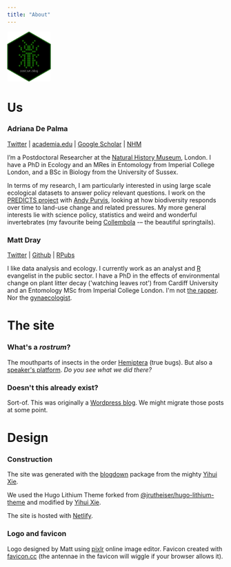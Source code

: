 ```yaml
---
title: "About"
---
```


<img src="https://raw.githubusercontent.com/matt-dray/stickers/master/output/rostrum_hex.png" alt="Hexagonal sticker with the Rostrum logo on it" width="20%">

# Us

### Adriana De Palma

[Twitter](https://twitter.com/adpalma) | [academia.edu]((https://nhm.academia.edu/AdrianaDePalma)) | [Google Scholar](https://scholar.google.co.uk/citations?user=DhrCDz8AAAAJ&hl=en&oi=ao) | [NHM](http://www.nhm.ac.uk/our-science/departments-and-staff/staff-directory/adriana-de%20palma.html)

I’m a Postdoctoral Researcher at the [Natural History Museum](http://www.nhm.ac.uk/), London. I have a PhD in Ecology and an MRes in Entomology from Imperial College London, and a BSc in Biology from the University of Sussex.

In terms of my research, I am particularly interested in using large scale ecological datasets to answer policy relevant questions. I work on the [PREDICTS project](http://www.predicts.org.uk/) with [Andy Purvis](http://www.nhm.ac.uk/our-science/departments-and-staff/staff-directory/andy-purvis.html), looking at how biodiversity responds over time to land-use change and related pressures. My more general interests lie with science policy, statistics and weird and wonderful invertebrates (my favourite being [Collembola](https://en.wikipedia.org/wiki/Springtail) -– the beautiful springtails).

### Matt Dray

[Twitter](https://twitter.com/mattdray) | [Github](https://github.com/matt-dray) | [RPubs](https://rpubs.com/mattdray)

I like data analysis and ecology. I currently work as an analyst and [R](https://www.r-project.org/) evangelist in the public sector. I have a PhD in the effects of environmental change on plant litter decay ('watching leaves rot') from Cardiff University and an Entomology MSc from Imperial College London. I'm not [the rapper](https://www.drdre.com/). Nor the [gynaecologist](http://www.bbc.co.uk/news/entertainment-arts-44043205).

# The site

### What's a *rostrum*?

The mouthparts of insects in the order [Hemiptera](https://en.wikipedia.org/wiki/Hemiptera) (true bugs). But also a [speaker's platform](https://en.wikipedia.org/wiki/Rostra). *Do you see what we did there?*

### Doesn't this already exist?

Sort-of. This was originally a [Wordpress blog](https://therostrumblog.wordpress.com/). We might migrate those posts at some point.

# Design

### Construction

The site was generated with the [blogdown](https://bookdown.org/yihui/blogdown/) package from the mighty [Yihui Xie](https://yihui.name/en/).

We used the Hugo Lithium Theme forked from [@jrutheiser/hugo-lithium-theme](https://github.com/jrutheiser/hugo-lithium-theme) and modified by [Yihui Xie](https://github.com/yihui/hugo-lithium-theme).

The site is hosted with [Netlify](https://www.netlify.com/).

### Logo and favicon

Logo designed by Matt using [pixlr](https://pixlr.com) online image editor. Favicon created with [favicon.cc](https://www.favicon.cc/) (the antennae in the favicon will wiggle if your browser allows it). 